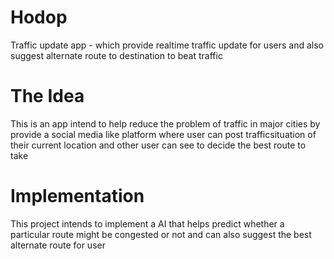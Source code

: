 # Hodop
Traffic update app - which provide realtime traffic update for users and also suggest alternate route to destination to beat traffic

# The Idea
This is an app intend to help reduce the problem of traffic in major cities by provide a social media 
like platform where user can post trafficsituation of their current location and other user can see 
to decide the best route to take

# Implementation 
This project intends to implement a AI that helps predict whether a particular route might be congested or not and can also 
suggest the best alternate route for user
